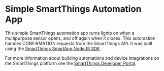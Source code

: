 # Simple SmartThings Automation App

This simple SmartThings automation app turns lights on when a multipurpose sensor opens,
and off again when it closes. This automation handles CONFIRMATION requests from the SmartThings API. It was built using the [SmartThings SmartApp NodeJS SDK](https://www.npmjs.com/package/@smartthings/smartapp).

For more information about building automations and device integrations on the
SmartThings platform see the [SmartThings Developer Portal](https://smartthings.developer.samsung.com/).
